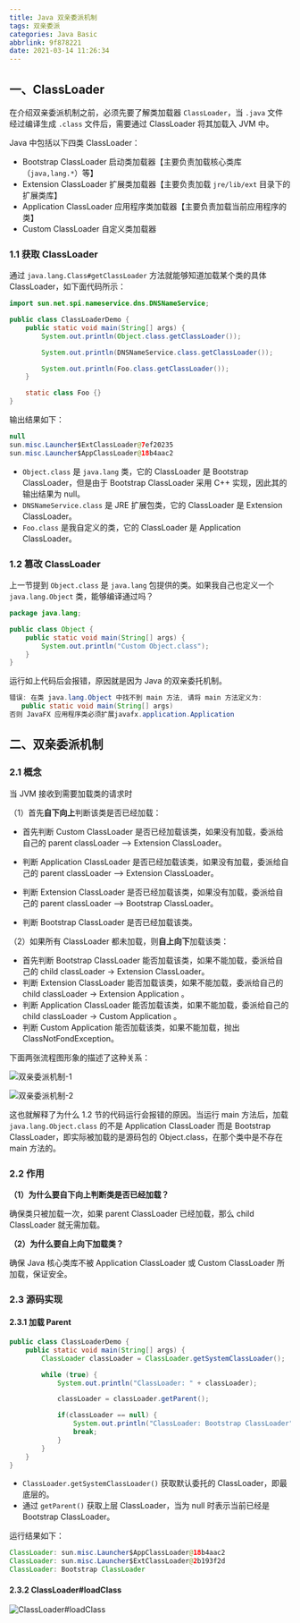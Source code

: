 ```yaml
---
title: Java 双亲委派机制
tags: 双亲委派
categories: Java Basic
abbrlink: 9f878221
date: 2021-03-14 11:26:34
---
```


## 一、ClassLoader

在介绍双亲委派机制之前，必须先要了解类加载器 `ClassLoader`，当 `.java` 文件经过编译生成 `.class` 文件后，需要通过 ClassLoader 将其加载入 JVM 中。

Java 中包括以下四类 ClassLoader：

- Bootstrap ClassLoader 启动类加载器【主要负责加载核心类库（`java,lang.*`）等】
- Extension ClassLoader 扩展类加载器【主要负责加载 `jre/lib/ext` 目录下的扩展类库】
- Application ClassLoader 应用程序类加载器【主要负责加载当前应用程序的类】
- Custom ClassLoader 自定义类加载器

### 1.1 获取 ClassLoader

通过 `java.lang.Class#getClassLoader` 方法就能够知道加载某个类的具体 ClassLoader，如下面代码所示：

```java
import sun.net.spi.nameservice.dns.DNSNameService;

public class ClassLoaderDemo {
    public static void main(String[] args) {
        System.out.println(Object.class.getClassLoader());

        System.out.println(DNSNameService.class.getClassLoader());

        System.out.println(Foo.class.getClassLoader());
    }

    static class Foo {}
}
```

输出结果如下：

```java
null
sun.misc.Launcher$ExtClassLoader@7ef20235
sun.misc.Launcher$AppClassLoader@18b4aac2
```

- `Object.class` 是 `java.lang` 类，它的 ClassLoader 是 Bootstrap ClassLoader，但是由于 Bootstrap ClassLoader 采用 C++ 实现，因此其的输出结果为 null。
- `DNSNameService.class` 是 JRE 扩展包类，它的 ClassLoader 是 Extension ClassLoader。
- `Foo.class` 是我自定义的类，它的 ClassLoader 是 Application ClassLoader。

### 1.2 篡改 ClassLoader

上一节提到 `Object.class` 是 `java.lang` 包提供的类。如果我自己也定义一个 `java.lang.Object` 类，能够编译通过吗？

```java
package java.lang;

public class Object {
    public static void main(String[] args) {
        System.out.println("Custom Object.class");
    }
}
```

运行如上代码后会报错，原因就是因为 Java 的双亲委托机制。

```java
错误: 在类 java.lang.Object 中找不到 main 方法, 请将 main 方法定义为:
   public static void main(String[] args)
否则 JavaFX 应用程序类必须扩展javafx.application.Application
```

## 二、双亲委派机制

### 2.1 概念

当 JVM 接收到需要加载类的请求时

（1）首先**自下向上**判断该类是否已经加载：

- 首先判断 Custom ClassLoader 是否已经加载该类，如果没有加载，委派给自己的 parent classLoader --> Extension ClassLoader。

- 判断 Application ClassLoader 是否已经加载该类，如果没有加载，委派给自己的 parent classLoader --> Extension ClassLoader。
- 判断 Extension ClassLoader 是否已经加载该类，如果没有加载，委派给自己的 parent classLoader --> Bootstrap ClassLoader。
- 判断 Bootstrap ClassLoader 是否已经加载该类。

（2）如果所有 ClassLoader 都未加载，则**自上向下**加载该类：

- 首先判断 Bootstrap ClassLoader 能否加载该类，如果不能加载，委派给自己的 child classLoader -> Extension ClassLoader。
- 判断 Extension ClassLoader 能否加载该类，如果不能加载，委派给自己的 child classLoader -> Extension Application 。
- 判断 Application ClassLoader 能否加载该类，如果不能加载，委派给自己的 child classLoader -> Custom Application 。
- 判断 Custom Application 能否加载该类，如果不能加载，抛出 ClassNotFondException。

下面两张流程图形象的描述了这种关系：

![双亲委派机制-1](https://cdn.jsdelivr.net/gh/jitwxs/cdn/blog/posts//202103/20210314104028.png)

![双亲委派机制-2](https://cdn.jsdelivr.net/gh/jitwxs/cdn/blog/posts//202103/20210314105732.png)

这也就解释了为什么 1.2 节的代码运行会报错的原因。当运行 main 方法后，加载 `java.lang.Object.class` 的不是 Application ClassLoader 而是 Bootstrap ClassLoader，即实际被加载的是源码包的 Object.class，在那个类中是不存在 main 方法的。

### 2.2 作用

**（1）为什么要自下向上判断类是否已经加载？**

确保类只被加载一次，如果 parent ClassLoader 已经加载，那么 child ClassLoader 就无需加载。

**（2）为什么要自上向下加载类？**

确保 Java 核心类库不被 Application ClassLoader 或 Custom ClassLoader 所加载，保证安全。

### 2.3 源码实现

#### 2.3.1 加载 Parent

```java
public class ClassLoaderDemo {
    public static void main(String[] args) {
        ClassLoader classLoader = ClassLoader.getSystemClassLoader();

        while (true) {
            System.out.println("ClassLoader: " + classLoader);

            classLoader = classLoader.getParent();

            if(classLoader == null) {
                System.out.println("ClassLoader: Bootstrap ClassLoader");
                break;
            }
        }
    }
}
```

- `ClassLoader.getSystemClassLoader()` 获取默认委托的 ClassLoader，即最底层的。
- 通过 `getParent()` 获取上层 ClassLoader，当为 null 时表示当前已经是 Bootstrap ClassLoader。

运行结果如下：

```java
ClassLoader: sun.misc.Launcher$AppClassLoader@18b4aac2
ClassLoader: sun.misc.Launcher$ExtClassLoader@2b193f2d
ClassLoader: Bootstrap ClassLoader
```

#### 2.3.2 ClassLoader#loadClass

![ClassLoader#loadClass](https://cdn.jsdelivr.net/gh/jitwxs/cdn/blog/posts//202103/20210314112545.png)
